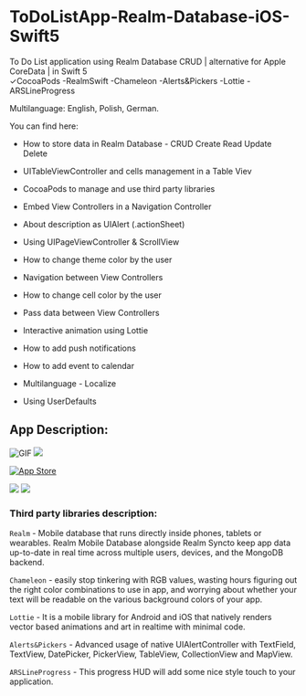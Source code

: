 # ToDoListApp-Realm-Database-iOS-Swift5
To Do List application using Realm Database CRUD | alternative for Apple CoreData | in Swift 5 <br>
✓CocoaPods -RealmSwift -Chameleon -Alerts&Pickers -Lottie -ARSLineProgress <br>

Multilanguage: English, Polish, German.

You can find here:

* How to store data in Realm Database - CRUD Create Read Update Delete
* UITableViewController and cells management in a Table Viev

* CocoaPods to manage and use third party libraries
* Embed View Controllers in a Navigation Controller
* About description as UIAlert (.actionSheet)
* Using UIPageViewController & ScrollView
* How to change theme color by the user
* Navigation between View Controllers
* How to change cell color by the user
* Pass data between View Controllers
* Interactive animation using Lottie
* How to add push notifications
* How to add event to calendar
* Multilanguage - Localize
* Using UserDefaults

## App Description:

![GIF](https://s8.gifyu.com/images/Hnet-image-2ce4bdc16cbb8dda8.gif) <img src="https://i.ibb.co/sKgKkMX/Zrzut-ekranu-2020-11-18-o-02-28-54.png">

<a target="_blank" href="https://itunes.apple.com/WebObjects/MZStore.woa/wa/viewSoftware?id=1540455726"><img src="https://i.postimg.cc/fbcrXYfD/Zrzut-ekranu-2020-11-18-o-02-32-14.png" alt="App Store" /></a>

<img src="https://i.postimg.cc/85TnH1V7/Zrzut-ekranu-2020-11-18-o-02-29-31.png">
<img src="https://i.postimg.cc/tgQcYBPB/Zrzut-ekranu-2020-11-18-o-02-30-35.png">



### Third party libraries description:


`Realm` - Mobile database that runs directly inside phones, tablets or wearables. Realm Mobile Database alongside 
Realm Syncto keep app data up-to-date in real time across multiple users, devices, and the MongoDB backend.

`Chameleon` - easily stop tinkering with RGB values, wasting hours figuring out the right color combinations 
to use in app, and worrying about whether your text will be readable on the various background colors of your app.

`Lottie` - It is a mobile library for Android and iOS that natively renders vector based animations and art in realtime with minimal code.

`Alerts&Pickers` - Advanced usage of native UIAlertController with TextField, TextView, DatePicker, PickerView, TableView, CollectionView and MapView. 

`ARSLineProgress` - This progress HUD will add some nice style touch to your application.
